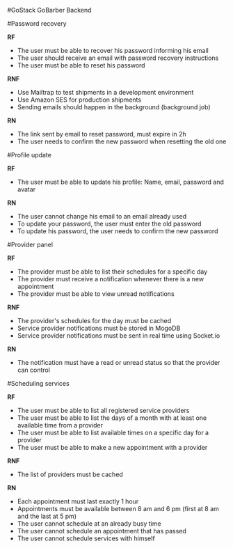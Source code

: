 #GoStack GoBarber Backend

#Password recovery

**RF**

- The user must be able to recover his password informing his email
- The user should receive an email with password recovery instructions
- The user must be able to reset his password

**RNF**

- Use Mailtrap to test shipments in a development environment
- Use Amazon SES for production shipments
- Sending emails should happen in the background (background job)

**RN**

- The link sent by email to reset password, must expire in 2h
- The user needs to confirm the new password when resetting the old one

#Profile update

**RF**

- The user must be able to update his profile: Name, email, password and avatar

**RN**

- The user cannot change his email to an email already used
- To update your password, the user must enter the old password
- To update his password, the user needs to confirm the new password

#Provider panel

**RF**

- The provider must be able to list their schedules for a specific day
- The provider must receive a notification whenever there is a new appointment
- The provider must be able to view unread notifications

**RNF**

- The provider's schedules for the day must be cached
- Service provider notifications must be stored in MogoDB
- Service provider notifications must be sent in real time using Socket.io

**RN**

- The notification must have a read or unread status so that the provider can control

#Scheduling services

**RF**

- The user must be able to list all registered service providers
- The user must be able to list the days of a month with at least one available time from a provider
- The user must be able to list available times on a specific day for a provider
- The user must be able to make a new appointment with a provider

**RNF**

- The list of providers must be cached

**RN**

- Each appointment must last exactly 1 hour
- Appointments must be available between 8 am and 6 pm (first at 8 am and the last at 5 pm)
- The user cannot schedule at an already busy time
- The user cannot schedule an appointment that has passed
- The user cannot schedule services with himself
